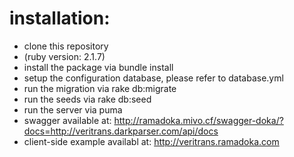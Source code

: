 # installation:
- clone this repository
- (ruby version: 2.1.7)
- install the package via bundle install
- setup the configuration database, please refer to database.yml
- run the migration via rake db:migrate
- run the seeds via rake db:seed
- run the server via puma
- swagger available at: http://ramadoka.mivo.cf/swagger-doka/?docs=http://veritrans.darkparser.com/api/docs
- client-side example availabl at: http://veritrans.ramadoka.com
